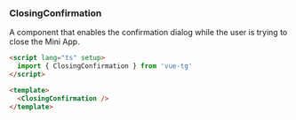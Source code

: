 ### ClosingConfirmation

A component that enables the confirmation dialog while the user is trying to close the Mini App.

```html
<script lang="ts" setup>
  import { ClosingConfirmation } from 'vue-tg'
</script>

<template>
  <ClosingConfirmation />
</template>
```

